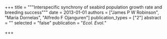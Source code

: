 +++
title = """Interspecific synchrony of seabird population growth rate and
breeding success"""
date = 2013-01-01
authors = ["James P W Robinson", "Maria Dornelas", "Alfredo F Ojanguren"]
publication_types = ["2"]
abstract = ""
selected = "false"
publication = "*Ecol. Evol.*"

+++


